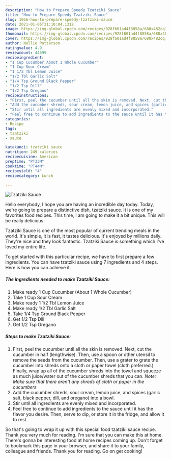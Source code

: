 ```yaml
---
description: "How to Prepare Speedy Tzatziki Sauce"
title: "How to Prepare Speedy Tzatziki Sauce"
slug: 1066-how-to-prepare-speedy-tzatziki-sauce
date: 2021-01-05T21:10:04.131Z
image: https://img-global.cpcdn.com/recipes/928f601ad4f8858a/680x482cq70/tzatziki-sauce-recipe-main-photo.jpg
thumbnail: https://img-global.cpcdn.com/recipes/928f601ad4f8858a/680x482cq70/tzatziki-sauce-recipe-main-photo.jpg
cover: https://img-global.cpcdn.com/recipes/928f601ad4f8858a/680x482cq70/tzatziki-sauce-recipe-main-photo.jpg
author: Nellie Patterson
ratingvalue: 4.9
reviewcount: 44699
recipeingredient:
- "1 Cup Cucumber About 1 Whole Cucumber"
- "1 Cup Sour Cream"
- "1 1/2 Tbl Lemon Juice"
- "1/2 Tbl Garlic Salt"
- "1/4 Tsp Ground Black Pepper"
- "1/2 Tsp Dill"
- "1/2 Tsp Oregano"
recipeinstructions:
- "First, peel the cucumber until all the skin is removed. Next, cut the cucumber in half (lengthwise). Then, use a spoon or other utensil to remove the seeds from the cucumber. Then, use a grater to grate the cucumber into shreds onto a cloth or paper towel (cloth preferred.) Finally, wrap up all of the cucumber shreds into the towel and squeeze as much juice/water out of the cucumber shreds that you can. *Note: Make sure that there aren&#39;t any shreds of cloth or paper in the cucumbers*"
- "Add the cucumber shreds, sour cream, lemon juice, and spices (garlic salt, black pepper, dill, and oregano) into a bowl."
- "Stir until all ingredients are evenly mixed and incorporated."
- "Feel free to continue to add ingredients to the sauce until it has the flavor you desire. Then, serve to dip, or store it in the fridge, and allow it to rest."
categories:
- Recipe
tags:
- tzatziki
- sauce

katakunci: tzatziki sauce 
nutrition: 249 calories
recipecuisine: American
preptime: "PT33M"
cooktime: "PT44M"
recipeyield: "4"
recipecategory: Lunch

---
```



![Tzatziki Sauce](https://img-global.cpcdn.com/recipes/928f601ad4f8858a/680x482cq70/tzatziki-sauce-recipe-main-photo.jpg)

Hello everybody, I hope you are having an incredible day today. Today, we're going to prepare a distinctive dish, tzatziki sauce. It is one of my favorites food recipes. This time, I am going to make it a bit unique. This will be really delicious.

Tzatziki Sauce is one of the most popular of current trending meals in the world. It's simple, it is fast, it tastes delicious. It's enjoyed by millions daily. They're nice and they look fantastic. Tzatziki Sauce is something which I've loved my entire life.




To get started with this particular recipe, we have to first prepare a few ingredients. You can have tzatziki sauce using 7 ingredients and 4 steps. Here is how you can achieve it.

<!--inarticleads1-->

##### The ingredients needed to make Tzatziki Sauce:

1. Make ready 1 Cup Cucumber (About 1 Whole Cucumber)
1. Take 1 Cup Sour Cream
1. Make ready 1 1/2 Tbl Lemon Juice
1. Make ready 1/2 Tbl Garlic Salt
1. Take 1/4 Tsp Ground Black Pepper
1. Get 1/2 Tsp Dill
1. Get 1/2 Tsp Oregano




<!--inarticleads2-->

##### Steps to make Tzatziki Sauce:

1. First, peel the cucumber until all the skin is removed. Next, cut the cucumber in half (lengthwise). Then, use a spoon or other utensil to remove the seeds from the cucumber. Then, use a grater to grate the cucumber into shreds onto a cloth or paper towel (cloth preferred.) Finally, wrap up all of the cucumber shreds into the towel and squeeze as much juice/water out of the cucumber shreds that you can. *Note: Make sure that there aren&#39;t any shreds of cloth or paper in the cucumbers*
1. Add the cucumber shreds, sour cream, lemon juice, and spices (garlic salt, black pepper, dill, and oregano) into a bowl.
1. Stir until all ingredients are evenly mixed and incorporated.
1. Feel free to continue to add ingredients to the sauce until it has the flavor you desire. Then, serve to dip, or store it in the fridge, and allow it to rest.




So that's going to wrap it up with this special food tzatziki sauce recipe. Thank you very much for reading. I'm sure that you can make this at home. There's gonna be interesting food at home recipes coming up. Don't forget to bookmark this page in your browser, and share it to your family, colleague and friends. Thank you for reading. Go on get cooking!
